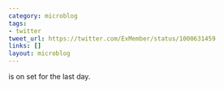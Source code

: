 ```yaml
---
category: microblog
tags:
- twitter
tweet_url: https://twitter.com/ExMember/status/1000631459
links: []
layout: microblog
---
```

is on set for the last day.
